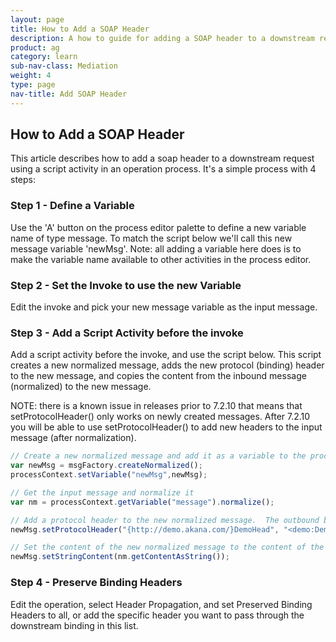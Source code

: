 ```yaml
---
layout: page
title: How to Add a SOAP Header
description: A how to guide for adding a SOAP header to a downstream request
product: ag
category: learn
sub-nav-class: Mediation
weight: 4
type: page
nav-title: Add SOAP Header
---
```


## How to Add a SOAP Header

This article describes how to add a soap header to a downstream request using a script activity in an operation process.  It's a simple process with 4 steps:

### Step 1 - Define a Variable
Use the 'A' button on the process editor palette to define a new variable name of type message.  To match the script below we'll call this new message variable 'newMsg'.  Note: all adding a variable here does is to make the variable name available to other activities in the process editor.

### Step 2 - Set the Invoke to use the new Variable
Edit the invoke and pick your new message variable as the input message.

### Step 3 - Add a Script Activity before the invoke
Add a script activity before the invoke, and use the script below.  This script creates a new normalized message, adds the new protocol (binding) header to the new message, and copies the content from the inbound message (normalized) to the new message.

NOTE: there is a known issue in releases prior to 7.2.10 that means that setProtocolHeader() only works on newly created messages.  After 7.2.10 you will be able to use setProtocolHeader() to add new headers to the input message (after normalization).

```javascript
// Create a new normalized message and add it as a variable to the process context
var newMsg = msgFactory.createNormalized();
processContext.setVariable("newMsg",newMsg);

// Get the input message and normalize it
var nm = processContext.getVariable("message").normalize();

// Add a protocol header to the new normalized message.  The outbound binding will add this to the SOAP envelope when it sends it
newMsg.setProtocolHeader("{http://demo.akana.com/}DemoHead", "<demo:Demohead xmlns:demo=\"http://demo.akana.com/DemoHeade_V_1_0\"/>");

// Set the content of the new normalized message to the content of the input message
newMsg.setStringContent(nm.getContentAsString());
```

### Step 4 - Preserve Binding Headers
Edit the operation, select Header Propagation, and set Preserved Binding Headers to all, or add the specific header you want to pass through the downstream binding in this list.